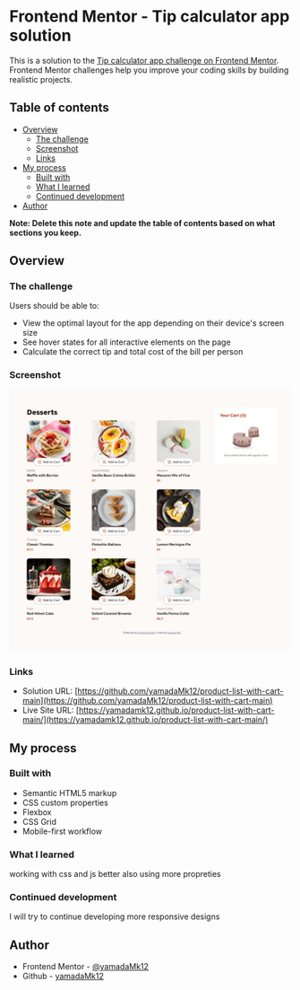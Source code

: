 # Frontend Mentor - Tip calculator app solution

This is a solution to the [Tip calculator app challenge on Frontend Mentor](https://www.frontendmentor.io/challenges/tip-calculator-app-ugJNGbJUX). Frontend Mentor challenges help you improve your coding skills by building realistic projects.

## Table of contents

- [Overview](#overview)
  - [The challenge](#the-challenge)
  - [Screenshot](#screenshot)
  - [Links](#links)
- [My process](#my-process)
  - [Built with](#built-with)
  - [What I learned](#what-i-learned)
  - [Continued development](#continued-development)
- [Author](#author)

**Note: Delete this note and update the table of contents based on what sections you keep.**

## Overview

### The challenge

Users should be able to:

- View the optimal layout for the app depending on their device's screen size
- See hover states for all interactive elements on the page
- Calculate the correct tip and total cost of the bill per person

### Screenshot

![](./screenshot.jpeg)

### Links

- Solution URL: [https://github.com/yamadaMk12/product-list-with-cart-main](https://github.com/yamadaMk12/product-list-with-cart-main)
- Live Site URL: [https://yamadamk12.github.io/product-list-with-cart-main/](https://yamadamk12.github.io/product-list-with-cart-main/)

## My process

### Built with

- Semantic HTML5 markup
- CSS custom properties
- Flexbox
- CSS Grid
- Mobile-first workflow

### What I learned

working with css and js better also using more propreties

### Continued development

I will try to continue developing more responsive designs

## Author

- Frontend Mentor - [@yamadaMk12](https://www.frontendmentor.io/profile/yamadaMk12)
- Github - [yamadaMk12](https://www.github.com/yamadaMk12)

